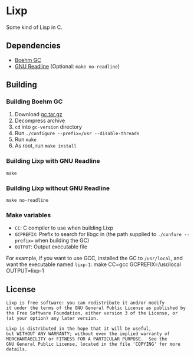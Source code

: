 Lixp
====

Some kind of Lisp in C.

Dependencies
------------

 * [Boehm GC](http://www.hpl.hp.com/personal/Hans_Boehm/gc/)
 * [GNU Readline](http://tiswww.case.edu/php/chet/readline/rltop.html) (Optional: `make no-readline`)

Building
--------

### Building Boehm GC

 1. Download [gc.tar.gz](http://www.hpl.hp.com/personal/Hans_Boehm/gc/gc_source/gc.tar.gz)
 2. Decompress archive
 3. `cd` into `gc-version` directory
 4. Run `./configure --prefix=/usr --disable-threads`
 5. Run `make`
 6. As root, run `make install`

### Building Lixp with GNU Readline

    make

### Building Lixp without GNU Readline

    make no-readline

### Make variables

 * `CC`: C compiler to use when building Lixp
 * `GCPREFIX`: Prefix to search for libgc in (the path supplied to `./confure --prefix=` when building the GC)
 * `OUTPUT`: Output executable file

For example, if you want to use GCC, installed the GC to `/usr/local`, and want the executable named `lixp-1`:
    make CC=gcc GCPREFIX=/usr/local OUTPUT=lixp-1

License
-------

    Lixp is free software: you can redistribute it and/or modify
    it under the terms of the GNU General Public License as published by
    the Free Software Foundation, either version 3 of the License, or
    (at your option) any later version. 
    
    Lixp is distributed in the hope that it will be useful,
    but WITHOUT ANY WARRANTY; without even the implied warranty of
    MERCHANTABILITY or FITNESS FOR A PARTICULAR PURPOSE.  See the
    GNU General Public License, located in the file 'COPYING' for more details.
